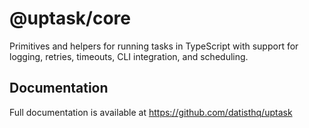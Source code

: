 # @uptask/core

Primitives and helpers for running tasks in TypeScript with support for logging, retries, timeouts, CLI integration, and scheduling.

## Documentation

Full documentation is available at https://github.com/datisthq/uptask
